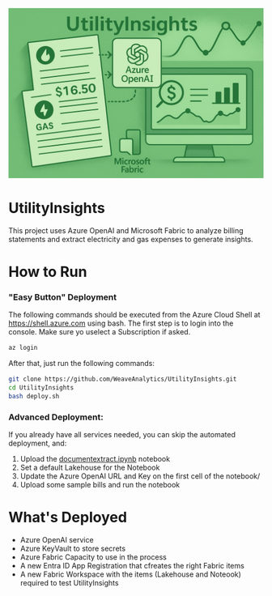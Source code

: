 ![UtilityInsighgts](./utility_insights.png)

# UtilityInsights
This project uses Azure OpenAI and Microsoft Fabric to analyze billing statements and extract electricity and gas expenses to generate insights.

# How to Run

### "Easy Button" Deployment
The following commands should be executed from the Azure Cloud Shell at https://shell.azure.com using bash. The first step is to login into the console. Make sure yo uselect a Subscription if asked.
```bash
az login
```
After that, just run the following commands:
```bash
git clone https://github.com/WeaveAnalytics/UtilityInsights.git
cd UtilityInsights
bash deploy.sh
```

### Advanced Deployment:
If you already have all services needed, you can skip the automated deployment, and:
1. Upload the [documentextract.ipynb]([https://github.com/microsoft/needlr/tree/main/samples](https://github.com/WeaveAnalytics/UtilityInsights/blob/main/documentextract.ipynb)) notebook
2. Set a default Lakehouse for the Notebook
3. Update the Azure OpenAI URL and Key on the first cell of the notebook/
4. Upload some sample bills and run the notebook

# What's Deployed
- Azure OpenAI service
- Azure KeyVault to store secrets
- Azure Fabric Capacity to use in the process
- A new Entra ID App Registration that cfreates the right Fabric items
- A new Fabric Workspace with the items (Lakehouse and Noteook) required to test UtilityInsights
